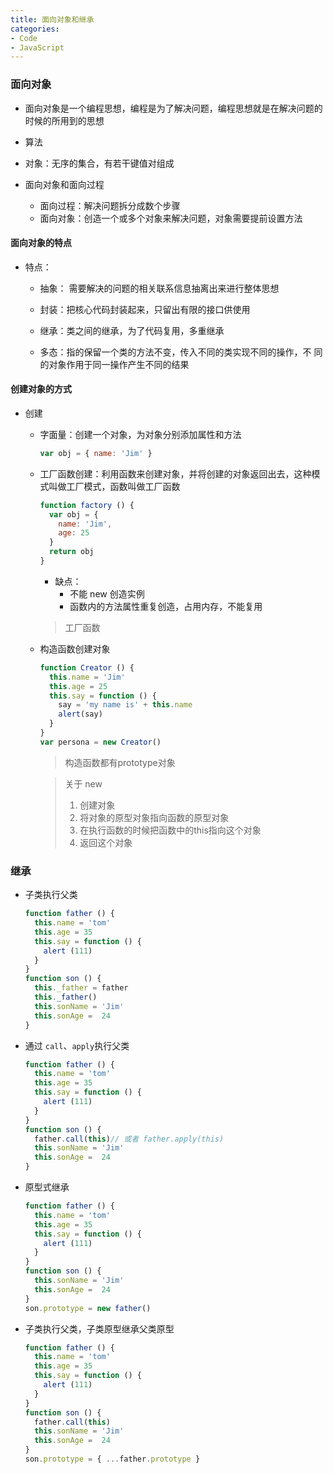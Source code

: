 ```yaml
---
title: 面向对象和继承
categories: 
- Code
- JavaScript
---
```


### 面向对象

  - 面向对象是一个编程思想，编程是为了解决问题，编程思想就是在解决问题的时候的所用到的思想

  - 算法

  - 对象：无序的集合，有若干键值对组成

  - 面向对象和面向过程
    - 面向过程：解决问题拆分成数个步骤
    - 面向对象：创造一个或多个对象来解决问题，对象需要提前设置方法

#### 面向对象的特点
- 特点：
  - 抽象：
    需要解决的问题的相关联系信息抽离出来进行整体思想

  - 封装：把核心代码封装起来，只留出有限的接口供使用
  - 继承：类之间的继承，为了代码复用，多重继承
  - 多态：指的保留一个类的方法不变，传入不同的类实现不同的操作，不 
   同的对象作用于同一操作产生不同的结果

#### 创建对象的方式
- 创建
  - 字面量：创建一个对象，为对象分别添加属性和方法
    ```JavaScript
    var obj = { name: 'Jim' }
    ```
  - 工厂函数创建：利用函数来创建对象，并将创建的对象返回出去，这种模式叫做工厂模式，函数叫做工厂函数
    ```JavaScript
    function factory () {
      var obj = {
        name: 'Jim',
        age: 25
      }
      return obj
    }
    ```
    - 缺点：
      - 不能 new 创造实例
      - 函数内的方法属性重复创造，占用内存，不能复用
    > 工厂函数
  - 构造函数创建对象
    ```JavaScript
    function Creator () {
      this.name = 'Jim'
      this.age = 25
      this.say = function () {
        say = 'my name is' + this.name
        alert(say)
      }
    }
    var persona = new Creator()
    ```
    > 构造函数都有prototype对象

    > 关于 new 
    > 1. 创建对象
    > 2. 将对象的原型对象指向函数的原型对象
    > 3. 在执行函数的时候把函数中的this指向这个对象
    > 4. 返回这个对象



### 继承
- 子类执行父类
  ```JavaScript
  function father () {
    this.name = 'tom'
    this.age = 35
    this.say = function () {
      alert (111)
    }
  }
  function son () {
    this._father = father
    this._father()
    this.sonName = 'Jim'
    this.sonAge =  24
  }
  ```
- 通过 `call`、`apply`执行父类
  ```JavaScript
  function father () {
    this.name = 'tom'
    this.age = 35
    this.say = function () {
      alert (111)
    }
  }
  function son () {
    father.call(this)// 或者 father.apply(this)
    this.sonName = 'Jim'
    this.sonAge =  24
  }
  ```
- 原型式继承
  ```JavaScript
  function father () {
    this.name = 'tom'
    this.age = 35
    this.say = function () {
      alert (111)
    }
  }
  function son () {
    this.sonName = 'Jim'
    this.sonAge =  24
  }
  son.prototype = new father()
  ```
- 子类执行父类，子类原型继承父类原型
  ```JavaScript
  function father () {
    this.name = 'tom'
    this.age = 35
    this.say = function () {
      alert (111)
    }
  }
  function son () {
    father.call(this)
    this.sonName = 'Jim'
    this.sonAge =  24
  }
  son.prototype = { ...father.prototype }
  ```
